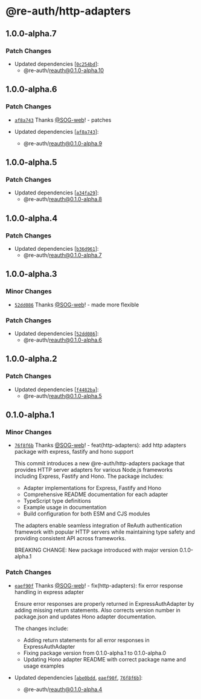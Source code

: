 # @re-auth/http-adapters

## 1.0.0-alpha.7

### Patch Changes

- Updated dependencies [[`0c254bd`](https://github.com/SOG-web/reauth/commit/0c254bdd3d1ea5c35fa170bf3818e508c7af3a79)]:
  - @re-auth/reauth@0.1.0-alpha.10

## 1.0.0-alpha.6

### Patch Changes

- [`af8a743`](https://github.com/SOG-web/reauth/commit/af8a7437ae7036e3ab24d9407cb468abe19f3d4e) Thanks [@SOG-web](https://github.com/SOG-web)! - patches

- Updated dependencies [[`af8a743`](https://github.com/SOG-web/reauth/commit/af8a7437ae7036e3ab24d9407cb468abe19f3d4e)]:
  - @re-auth/reauth@0.1.0-alpha.9

## 1.0.0-alpha.5

### Patch Changes

- Updated dependencies [[`a34fa29`](https://github.com/SOG-web/reauth/commit/a34fa29a126b5770fe1e5d8338dce836e60a842a)]:
  - @re-auth/reauth@0.1.0-alpha.8

## 1.0.0-alpha.4

### Patch Changes

- Updated dependencies [[`b36d961`](https://github.com/SOG-web/reauth/commit/b36d961f8c9f960f8ef5a8d3647af70525df5def)]:
  - @re-auth/reauth@0.1.0-alpha.7

## 1.0.0-alpha.3

### Minor Changes

- [`52dd086`](https://github.com/SOG-web/reauth/commit/52dd08677f26d31bc16a3db6fffe4f054007968d) Thanks [@SOG-web](https://github.com/SOG-web)! - made more flexible

### Patch Changes

- Updated dependencies [[`52dd086`](https://github.com/SOG-web/reauth/commit/52dd08677f26d31bc16a3db6fffe4f054007968d)]:
  - @re-auth/reauth@0.1.0-alpha.6

## 1.0.0-alpha.2

### Patch Changes

- Updated dependencies [[`f4482ba`](https://github.com/SOG-web/reauth/commit/f4482ba30164c2bb2a7cf7313e91663ad1633453)]:
  - @re-auth/reauth@0.1.0-alpha.5

## 0.1.0-alpha.1

### Minor Changes

- [`76f8f6b`](https://github.com/SOG-web/reauth/commit/76f8f6b7d32dfc427b56a612cc27cdc8b1f24b80) Thanks [@SOG-web](https://github.com/SOG-web)! - feat(http-adapters): add http adapters package with express, fastify and hono support

  This commit introduces a new @re-auth/http-adapters package that provides HTTP server adapters for various Node.js frameworks including Express, Fastify and Hono. The package includes:

  - Adapter implementations for Express, Fastify and Hono
  - Comprehensive README documentation for each adapter
  - TypeScript type definitions
  - Example usage in documentation
  - Build configuration for both ESM and CJS modules

  The adapters enable seamless integration of ReAuth authentication framework with popular HTTP servers while maintaining type safety and providing consistent API across frameworks.

  BREAKING CHANGE: New package introduced with major version 0.1.0-alpha.1

### Patch Changes

- [`eaef90f`](https://github.com/SOG-web/reauth/commit/eaef90f7c1513f0912b673c63a42bbda522f5c49) Thanks [@SOG-web](https://github.com/SOG-web)! - fix(http-adapters): fix error response handling in express adapter

  Ensure error responses are properly returned in ExpressAuthAdapter by adding missing return statements. Also corrects version number in package.json and updates Hono adapter documentation.

  The changes include:

  - Adding return statements for all error responses in ExpressAuthAdapter
  - Fixing package version from 0.1.0-alpha.1 to 0.1.0-alpha.0
  - Updating Hono adapter README with correct package name and usage examples

- Updated dependencies [[`abe0bdd`](https://github.com/SOG-web/reauth/commit/abe0bdd0a7aa382160d39f6d9c3618f5fbeccfd8), [`eaef90f`](https://github.com/SOG-web/reauth/commit/eaef90f7c1513f0912b673c63a42bbda522f5c49), [`76f8f6b`](https://github.com/SOG-web/reauth/commit/76f8f6b7d32dfc427b56a612cc27cdc8b1f24b80)]:
  - @re-auth/reauth@0.1.0-alpha.4
